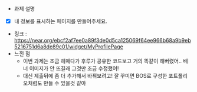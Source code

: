 - 과제 설명
- [X] 내 정보를 표시하는 페이지를 만들어주세요.
- 링크 : https://near.org/ebcf2af7ee0a89f3de0d5ca125069f64ee966b68a9b9eb5216751d6a8de89c01/widget/MyProfilePage
- 느낀 점
  - 이번 과제는 조금 헤매다가 후루가 공유한 코드보고 거의 똑같이 해버렸어.. 배너 이미지가 안 뜨길래 그것만 조금 수정했어! <br>
  - 대신 제출뒤에 좀 더 추가해서 바꿔보려고! 잘 꾸미면 BOS로 구성한 포트폴리오처럼도 만들 수 있을것 같아
